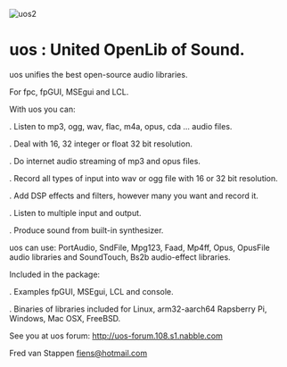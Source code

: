 ![uos2](https://user-images.githubusercontent.com/3421249/71642778-1fa59400-2cb1-11ea-953b-06658f3b986d.png)

# uos : United OpenLib of Sound.


uos unifies the best open-source audio libraries.

For fpc, fpGUI, MSEgui and LCL.

With uos you can:

. Listen to mp3, ogg, wav, flac, m4a, opus, cda ... audio files.

. Deal with 16, 32 integer or float 32 bit resolution.

. Do internet audio streaming of mp3 and opus files.

. Record all types of input into wav or ogg file with 16 or 32 bit resolution.

. Add DSP effects and filters, however many you want and record it.

. Listen to multiple input and output.

. Produce sound from built-in synthesizer.

uos can use: PortAudio, SndFile, Mpg123, Faad, Mp4ff, Opus, OpusFile
audio libraries and SoundTouch, Bs2b audio-effect libraries.

Included in the package:

. Examples fpGUI, MSEgui, LCL and console.

. Binaries of libraries included for Linux, arm32-aarch64 Rapsberry Pi, Windows, Mac OSX,
FreeBSD.

See you at uos forum: http://uos-forum.108.s1.nabble.com


Fred van Stappen fiens@hotmail.com

